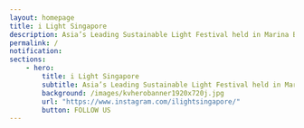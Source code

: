 ```yaml
---
layout: homepage
title: i Light Singapore
description: Asia’s Leading Sustainable Light Festival held in Marina Bay
permalink: /
notification:
sections:
    - hero:
        title: i Light Singapore
        subtitle: Asia’s Leading Sustainable Light Festival held in Marina Bay
        background: /images/kvherobanner1920x720j.jpg
        url: "https://www.instagram.com/ilightsingapore/"
        button: FOLLOW US
---
```

